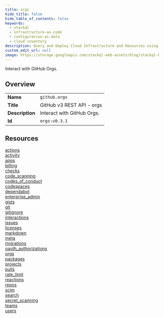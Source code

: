 ```yaml
---
title: orgs
hide_title: false
hide_table_of_contents: false
keywords:
  - stackql
  - infrastructure-as-code
  - configuration-as-data
  - cloud inventory
description: Query and Deploy Cloud Infrastructure and Resources using SQL
custom_edit_url: null
image: https://storage.googleapis.com/stackql-web-assets/blog/stackql-blog-post-featured-image.png
---
```

Interact with GitHub Orgs.  
    

## Overview
<table><tbody>
<tr><td><b>Name</b></td><td><code>github.orgs</code></td></tr>
<tr><td><b>Title</b></td><td>GitHub v3 REST API - orgs</td></tr>
<tr><td><b>Description</b></td><td>Interact with GitHub Orgs.</td></tr>
<tr><td><b>Id</b></td><td><code>orgs:v0.3.1</code></td></tr>
</tbody></table>

## Resources
<div class="row">
<div class="providerDocColumn">
<a href="/providers/github/orgs/actions/index.md">actions</a><br />
<a href="/providers/github/orgs/activity/index.md">activity</a><br />
<a href="/providers/github/orgs/apps/index.md">apps</a><br />
<a href="/providers/github/orgs/billing/index.md">billing</a><br />
<a href="/providers/github/orgs/checks/index.md">checks</a><br />
<a href="/providers/github/orgs/code_scanning/index.md">code_scanning</a><br />
<a href="/providers/github/orgs/codes_of_conduct/index.md">codes_of_conduct</a><br />
<a href="/providers/github/orgs/codespaces/index.md">codespaces</a><br />
<a href="/providers/github/orgs/dependabot/index.md">dependabot</a><br />
<a href="/providers/github/orgs/enterprise_admin/index.md">enterprise_admin</a><br />
<a href="/providers/github/orgs/gists/index.md">gists</a><br />
<a href="/providers/github/orgs/git/index.md">git</a><br />
<a href="/providers/github/orgs/gitignore/index.md">gitignore</a><br />
<a href="/providers/github/orgs/interactions/index.md">interactions</a><br />
<a href="/providers/github/orgs/issues/index.md">issues</a><br />
<a href="/providers/github/orgs/licenses/index.md">licenses</a><br />
</div>
<div class="providerDocColumn">
<a href="/providers/github/orgs/markdown/index.md">markdown</a><br />
<a href="/providers/github/orgs/meta/index.md">meta</a><br />
<a href="/providers/github/orgs/migrations/index.md">migrations</a><br />
<a href="/providers/github/orgs/oauth_authorizations/index.md">oauth_authorizations</a><br />
<a href="/providers/github/orgs/orgs/index.md">orgs</a><br />
<a href="/providers/github/orgs/packages/index.md">packages</a><br />
<a href="/providers/github/orgs/projects/index.md">projects</a><br />
<a href="/providers/github/orgs/pulls/index.md">pulls</a><br />
<a href="/providers/github/orgs/rate_limit/index.md">rate_limit</a><br />
<a href="/providers/github/orgs/reactions/index.md">reactions</a><br />
<a href="/providers/github/orgs/repos/index.md">repos</a><br />
<a href="/providers/github/orgs/scim/index.md">scim</a><br />
<a href="/providers/github/orgs/search/index.md">search</a><br />
<a href="/providers/github/orgs/secret_scanning/index.md">secret_scanning</a><br />
<a href="/providers/github/orgs/teams/index.md">teams</a><br />
<a href="/providers/github/orgs/users/index.md">users</a><br />
</div>
</div>
